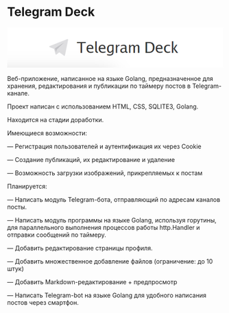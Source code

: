 # Telegram Deck

<p align="center">
  <img src="https://github.com/JahnGeor/telegramdeck/blob/d9e9879db4b70eb450f95ec86e31d2b7989341d2/Golang%20Telegram%20Deck/telegram%20deck.PNG" />
</p>
<p>Веб-приложение, написанное на языке Golang, предназначенное для хранения, редактирования и публикации по таймеру постов в Telegram-канале.</p>

<p>Проект написан с использованием HTML, CSS, SQLITE3, Golang.</p>

<p>Находится на стадии доработки. </p>

<p>Имеющиеся возможности:</p>
<p> — Регистрация пользователей и аутентификация их через Cookie</p>
<p> — Создание публикаций, их редактирование и удаление</p>
<p> — Возможность загрузки изображений, прикрепляемых к постам</p>
<p>Планируется:</p>
<p> — Написать модуль Telegram-бота, отправляющий по адресам каналов посты.</p>
<p> — Написать модуль программы на языке Golang, используя горутины, для параллельного выполнения процессов работы http.Handler и отправки сообщений по таймеру.</p>
<p> — Добавить редактирование страницы профиля.</p>
<p> — Добавить множественное добавление файлов (ограничение: до 10 штук)</p>
<p> — Добавить Markdown-редактирование + предпросмотр</p>
<p> — Написать Telegram-bot на языке Golang для удобного написания постов через смартфон.</p>
